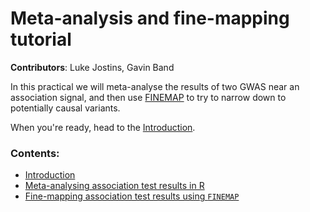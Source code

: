 # Meta-analysis and fine-mapping tutorial

**Contributors**: Luke Jostins, Gavin Band

In this practical we will meta-analyse the results of two GWAS near an association signal, and then use [FINEMAP](https://www.finemap.me) to try to narrow down to potentially causal variants.

When you're ready, head to the [Introduction](Introduction.md).

### Contents:

* [Introduction](Introduction.md)
* [Meta-analysing association test results in R](Meta-analysis.md)
* [Fine-mapping association test results using `FINEMAP`](Fine-mapping.md)


